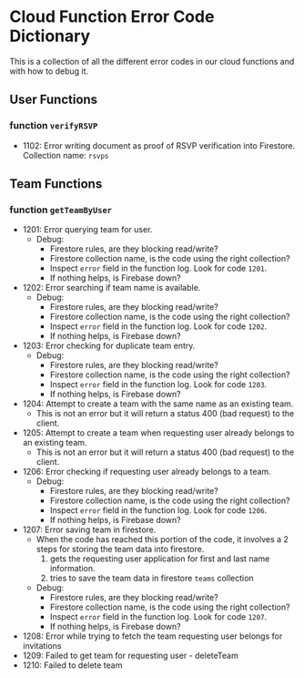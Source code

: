 # Cloud Function Error Code Dictionary

This is a collection of all the different error codes in our cloud functions and with how to debug it.

## User Functions

### function `verifyRSVP`
- 1102: Error writing document as proof of RSVP verification into Firestore. Collection name: `rsvps`

## Team Functions

### function `getTeamByUser`
- 1201: Error querying team for user.
	- Debug:
		- Firestore rules, are they blocking read/write?
		- Firestore collection name, is the code using the right collection?
		- Inspect `error` field in the function log. Look for code `1201`.
		- If nothing helps, is Firebase down?
- 1202: Error searching if team name is available.
    - Debug:
		- Firestore rules, are they blocking read/write?
		- Firestore collection name, is the code using the right collection?
		- Inspect `error` field in the function log. Look for code `1202`.
		- If nothing helps, is Firebase down?
- 1203: Error checking for duplicate team entry.
    - Debug:
		- Firestore rules, are they blocking read/write?
		- Firestore collection name, is the code using the right collection?
		- Inspect `error` field in the function log. Look for code `1203`.
		- If nothing helps, is Firebase down?
- 1204: Attempt to create a team with the same name as an existing team.
    - This is not an error but it will return a status 400 (bad request) to the client.
- 1205: Attempt to create a team when requesting user already belongs to an existing team.
    - This is not an error but it will return a status 400 (bad request) to the client.
- 1206: Error checking if requesting user already belongs to a team.
    - Debug:
		- Firestore rules, are they blocking read/write?
		- Firestore collection name, is the code using the right collection?
		- Inspect `error` field in the function log. Look for code `1206`.
		- If nothing helps, is Firebase down?
- 1207: Error saving team in firestore.
    - When the code has reached this portion of the code, it involves a 2 steps for storing the team data into firestore.
        1. gets the requesting user application for first and last name information.
        2. tries to save the team data in firestore `teams` collection
    - Debug:
		- Firestore rules, are they blocking read/write?
		- Firestore collection name, is the code using the right collection?
		- Inspect `error` field in the function log. Look for code `1207`.
		- If nothing helps, is Firebase down?
- 1208: Error while trying to fetch the team requesting user belongs for invitations
- 1209: Failed to get team for requesting user - deleteTeam
- 1210: Failed to delete team
